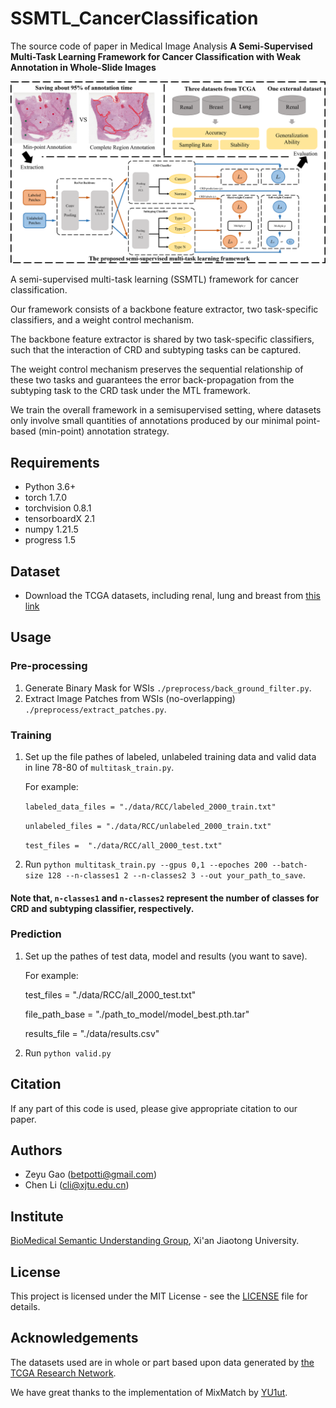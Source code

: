# SSMTL_CancerClassification
The source code of paper in Medical Image Analysis **A Semi-Supervised Multi-Task Learning Framework for Cancer Classification with Weak Annotation in Whole-Slide Images**

![URL_TS](./paperGraph.png)

A semi-supervised multi-task learning (SSMTL) framework for cancer classification. 

Our framework consists of a backbone feature extractor, two task-specific classifiers, and a weight control mechanism.

The backbone feature extractor is shared by two task-specific classifiers, such that the interaction of CRD and subtyping tasks can be captured. 

The weight control mechanism preserves the sequential relationship of these two tasks and guarantees the error back-propagation from the subtyping task to the CRD task under the MTL framework.

We train the overall framework in a semisupervised setting, where datasets only involve small quantities of annotations produced by our minimal point-based (min-point) annotation strategy.

## Requirements
- Python 3.6+
- torch 1.7.0
- torchvision 0.8.1
- tensorboardX 2.1
- numpy 1.21.5
- progress 1.5

## Dataset
- Download the TCGA datasets, including renal, lung and breast from [this link](https://dataset.chenli.group/)

## Usage

### Pre-processing
1. Generate Binary Mask for WSIs `./preprocess/back_ground_filter.py`.
2. Extract Image Patches from WSIs (no-overlapping) `./preprocess/extract_patches.py`.

### Training
1. Set up the file pathes of labeled, unlabeled training data and valid data in line 78-80 of `multitask_train.py`.

    For example:

    `labeled_data_files = "./data/RCC/labeled_2000_train.txt"`

    `unlabeled_files = "./data/RCC/unlabeled_2000_train.txt"`
    
    `test_files =  "./data/RCC/all_2000_test.txt"`

2. Run `python multitask_train.py --gpus 0,1 --epoches 200 --batch-size 128 --n-classes1 2 --n-classes2 3 --out your_path_to_save`.

#### Note that, `n-classes1` and `n-classes2` represent the number of classes for CRD and subtyping classifier, respectively.

### Prediction
1. Set up the pathes of test data, model and results (you want to save).

    For example:
    
    test_files = "./data/RCC/all_2000_test.txt"
    
    file_path_base = "./path_to_model/model_best.pth.tar"
    
    results_file = "./data/results.csv"

2. Run `python valid.py`

## Citation

If any part of this code is used, please give appropriate citation to our paper.

## Authors
- Zeyu Gao (betpotti@gmail.com)
- Chen Li (cli@xjtu.edu.cn)

## Institute
[BioMedical Semantic Understanding Group](http://www.chenli.group/home), Xi'an Jiaotong University.

## License
This project is licensed under the MIT License - see the [LICENSE](./LICENSE) file for details.

## Acknowledgements
The datasets used are in whole or part based upon data generated by [the TCGA Research Network](https://www.cancer.gov/tcga).

We have great thanks to the implementation of MixMatch by [YU1ut](https://github.com/YU1ut/MixMatch-pytorch).
